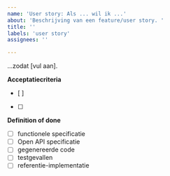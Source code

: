 ```yaml
---
name: 'User story: Als ... wil ik ...'
about: 'Beschrijving van een feature/user story. '
title: ''
labels: 'user story'
assignees: ''

---
```


...zodat [vul aan].

**Acceptatiecriteria**
- [ ]
- [ ]

**Definition of done**
- [ ] functionele specificatie
- [ ] Open API specificatie
- [ ] gegenereerde code
- [ ] testgevallen
- [ ] referentie-implementatie
